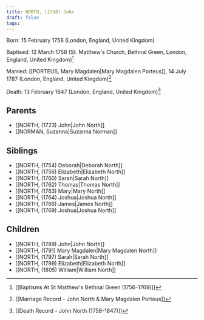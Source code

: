 ```yaml
---
title: NORTH, (1758) John
draft: false
tags:
---
```

Born: 15 February 1758 (London, England, United Kingdom)

Baptised: 12 March 1758 (St. Matthew's Church, Bethnal Green, London, England, United Kingdom)[^1]

Married: [[PORTEUS, Mary Magdalen|Mary Magdalen Porteus]], 14 July 1787 (London, England, United Kingdom)[^2]

Death: 13 February 1847 (London, England, United Kingdom)[^3]

## Parents
- [[NORTH, (1723) John|John North]]
- [[NORMAN, Suzanna|Suzanna Norman]]

## Siblings
- [[NORTH, (1754) Deborah|Deborah North]]
- [[NORTH, (1756) Elizabeth|Elizabeth North]]
- [[NORTH, (1760) Sarah|Sarah North]]
- [[NORTH, (1762) Thomas|Thomas North]]
- [[NORTH, (1763) Mary|Mary North]]
- [[NORTH, (1764) Joshua|Joshua North]]
- [[NORTH, (1766) James|James North]]
- [[NORTH, (1769) Joshua|Joshua North]]

## Children
- [[NORTH, (1789) John|John North]]
- [[NORTH, (1791) Mary Magdalen|Mary Magdalen North]]
- [[NORTH, (1797) Sarah|Sarah North]]
- [[NORTH, (1799) Elizabeth|Elizabeth North]]
- [[NORTH, (1805) William|William North]]



[^1]: [[Baptisms At St Matthew's Bethnal Green (1756-1769)]]
[^2]: [[Marriage Record - John North & Mary Magdalen Porteus]]
[^3]: [[Death Record - John North (1758-1847)]]



